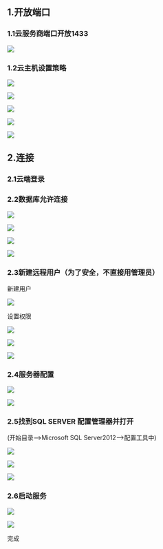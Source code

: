 ## 1.开放端口

### 1.1云服务商端口开放1433

![](https://raw.githubusercontent.com/ZanderZhao/images/master/img2019/20191028204800.png)

### 1.2云主机设置策略

![](https://raw.githubusercontent.com/ZanderZhao/images/master/img2019/20191028210439.png)

![](https://raw.githubusercontent.com/ZanderZhao/images/master/img2019/20191028210720.png)

![](https://raw.githubusercontent.com/ZanderZhao/images/master/img2019/20191030000448.png)

![](https://raw.githubusercontent.com/ZanderZhao/images/master/img2019/20191030000519.png)

![](https://raw.githubusercontent.com/ZanderZhao/images/master/img2019/20191028211018.png)



## 2.连接

### 2.1云端登录

### 2.2数据库允许连接

![](https://raw.githubusercontent.com/ZanderZhao/images/master/img2019/20191028212653.png)

![](https://raw.githubusercontent.com/ZanderZhao/images/master/img2019/20191028212824.png)

![](https://raw.githubusercontent.com/ZanderZhao/images/master/img2019/20191030000101.png)

![](https://raw.githubusercontent.com/ZanderZhao/images/master/img2019/20191030000120.png)

### 2.3新建远程用户（为了安全，不直接用管理员）

新建用户

![](https://cdn.jsdelivr.net/gh/ZanderZhao/img20/file/20200121230659.png)

设置权限

![](https://raw.githubusercontent.com/ZanderZhao/images/master/img2019/20191028213500.png)

![](https://raw.githubusercontent.com/ZanderZhao/images/master/img2019/20191028213604.png)

![](https://raw.githubusercontent.com/ZanderZhao/images/master/img2019/20191028213734.png)



### 2.4服务器配置

![](https://raw.githubusercontent.com/ZanderZhao/images/master/img2019/20191028213921.png)

![](https://raw.githubusercontent.com/ZanderZhao/images/master/img2019/20191028214132.png)



### 2.5找到**SQL SERVER 配置管理器**并打开

(开始目录-->Microsoft SQL Server2012-->配置工具中)

![](https://raw.githubusercontent.com/ZanderZhao/images/master/img2019/20191028214341.png)

![](https://raw.githubusercontent.com/ZanderZhao/images/master/img2019/20191028215009.png)

![](https://raw.githubusercontent.com/ZanderZhao/images/master/img2019/20191028215544.png)

### 2.6启动服务

![](https://raw.githubusercontent.com/ZanderZhao/images/master/img2019/20191028220153.png)

![](https://raw.githubusercontent.com/ZanderZhao/images/master/img2019/20191028220300.png)



完成































